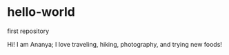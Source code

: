 # hello-world
first repository

Hi! I am Ananya; I love traveling, hiking, photography, and trying new foods!
